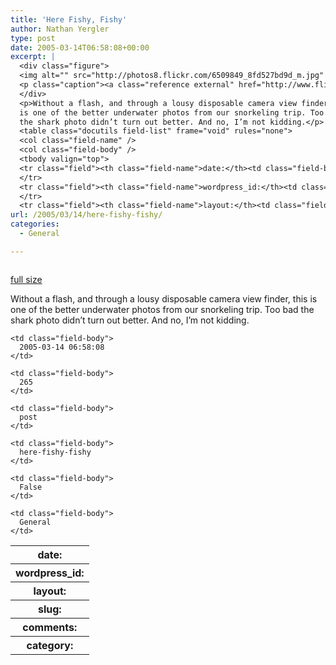 ```yaml
---
title: 'Here Fishy, Fishy'
author: Nathan Yergler
type: post
date: 2005-03-14T06:58:08+00:00
excerpt: |
  <div class="figure">
  <img alt="" src="http://photos8.flickr.com/6509849_8fd527bd9d_m.jpg" />
  <p class="caption"><a class="reference external" href="http://www.flickr.com/photos/nathan_y/6509849/">full size</a></p>
  </div>
  <p>Without a flash, and through a lousy disposable camera view finder, this
  is one of the better underwater photos from our snorkeling trip. Too bad
  the shark photo didn’t turn out better. And no, I’m not kidding.</p>
  <table class="docutils field-list" frame="void" rules="none">
  <col class="field-name" />
  <col class="field-body" />
  <tbody valign="top">
  <tr class="field"><th class="field-name">date:</th><td class="field-body">2005-03-14 06:58:08</td>
  </tr>
  <tr class="field"><th class="field-name">wordpress_id:</th><td class="field-body">265</td>
  </tr>
  <tr class="field"><th class="field-name">layout:</th><td class="field-body">post ...</td></tr></tbody></table>
url: /2005/03/14/here-fishy-fishy/
categories:
  - General

---
```

<div class="figure">
  <img alt="" src="http://photos8.flickr.com/6509849_8fd527bd9d_m.jpg" />

  <p class="caption">
    <a class="reference external" href="http://www.flickr.com/photos/nathan_y/6509849/">full size</a>
  </p>
</div>

Without a flash, and through a lousy disposable camera view finder, this is one of the better underwater photos from our snorkeling trip. Too bad the shark photo didn’t turn out better. And no, I’m not kidding.

<table class="docutils field-list" frame="void" rules="none">
  <col class="field-name" /> <col class="field-body" /> <tr class="field">
    <th class="field-name">
      date:
    </th>

    <td class="field-body">
      2005-03-14 06:58:08
    </td>
  </tr>

  <tr class="field">
    <th class="field-name">
      wordpress_id:
    </th>

    <td class="field-body">
      265
    </td>
  </tr>

  <tr class="field">
    <th class="field-name">
      layout:
    </th>

    <td class="field-body">
      post
    </td>
  </tr>

  <tr class="field">
    <th class="field-name">
      slug:
    </th>

    <td class="field-body">
      here-fishy-fishy
    </td>
  </tr>

  <tr class="field">
    <th class="field-name">
      comments:
    </th>

    <td class="field-body">
      False
    </td>
  </tr>

  <tr class="field">
    <th class="field-name">
      category:
    </th>

    <td class="field-body">
      General
    </td>
  </tr>
</table>
